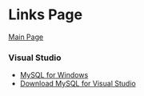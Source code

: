 # Links Page

[Main Page](https://justin-wright.github.io)

### Visual Studio
- [MySQL for Windows](https://www.mysql.com/why-mysql/windows/)
- [Download MySQL for Visual Studio](https://dev.mysql.com/downloads/windows/visualstudio/)
